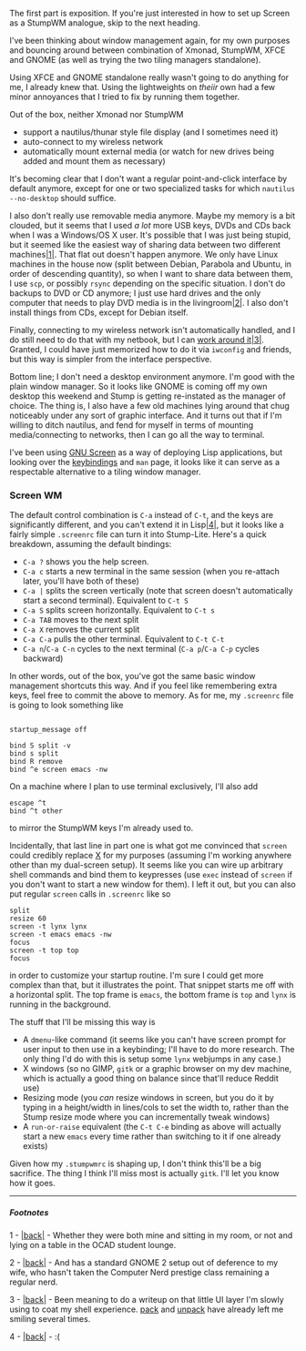 The first part is exposition. If you're just interested in how to set up Screen as a StumpWM analogue, skip to the next heading.

I've been thinking about window management again, for my own purposes and bouncing around between combination of Xmonad, StumpWM, XFCE and GNOME (as well as trying the two tiling managers standalone). 

Using XFCE and GNOME standalone really wasn't going to do anything for me, I already knew that. Using the lightweights on *theiir* own had a few minor annoyances that I tried to fix by running them together.

Out of the box, neither Xmonad nor StumpWM


-   support a nautilus/thunar style file display (and I sometimes need it)
-   auto-connect to my wireless network
-   automatically mount external media (or watch for new drives being added and mount them as necessary)


It's becoming clear that I don't want a regular point-and-click interface by default anymore, except for one or two specialized tasks for which `nautilus --no-desktop` should suffice.

I also don't really use removable media anymore. Maybe my memory is a bit clouded, but it seems that I used *a lot* more USB keys, DVDs and CDs back when I was a Windows/OS X user. It's possible that I was just being stupid, but it seemed like the easiest way of sharing data between two different machines<a name="note-Thu-Oct-06-092559EDT-2011"></a>[|1|](#foot-Thu-Oct-06-092559EDT-2011). That flat out doesn't happen anymore. We only have Linux machines in the house now (split between Debian, Parabola and Ubuntu, in order of descending quantity), so when I want to share data between them, I use `scp`, or possibly `rsync` depending on the specific situation. I don't do backups to DVD or CD anymore; I just use hard drives and the only computer that needs to play DVD media is in the livingroom<a name="note-Thu-Oct-06-092727EDT-2011"></a>[|2|](#foot-Thu-Oct-06-092727EDT-2011). I also don't install things from CDs, except for Debian itself.

Finally, connecting to my wireless network isn't automatically handled, and I do still need to do that with my netbook, but I can [work around it](https://github.com/Inaimathi/shell-ui/blob/master/ruby/wlan)<a name="note-Thu-Oct-06-112837EDT-2011"></a>[|3|](#foot-Thu-Oct-06-112837EDT-2011). Granted, I could have just memorized how to do it via `iwconfig` and friends, but this way is simpler from the interface perspective.

Bottom line; I don't need a desktop environment anymore. I'm good with the plain window manager. So it looks like GNOME is coming off my own desktop this weekend and Stump is getting re-instated as the manager of choice. The thing is, I also have a few old machines lying around that chug noticeably under any sort of graphic interface. And it turns out that if I'm willing to ditch nautilus, and fend for myself in terms of mounting media/connecting to networks, then I can go all the way to terminal.

I've been using [GNU Screen](http://www.gnu.org/s/screen/) as a way of deploying Lisp applications, but looking over the [keybindings](http://www.gnu.org/software/screen/manual/html_node/Default-Key-Bindings.html) and `man` page, it looks like it can serve as a respectable alternative to a tiling window manager.

### Screen WM

The default control combination is `C-a` instead of `C-t`, and the keys are significantly different, and you can't extend it in Lisp<a name="note-Thu-Oct-06-114732EDT-2011"></a>[|4|](#foot-Thu-Oct-06-114732EDT-2011), but it looks like a fairly simple `.screenrc` file can turn it into Stump-Lite. Here's a quick breakdown, assuming the default bindings:


-   `C-a ?` shows you the help screen. 
-   `C-a c` starts a new terminal in the same session (when you re-attach later, you'll have both of these)
-   `C-a |` splits the screen vertically (note that screen doesn't automatically start a second terminal). Equivalent to `C-t S`
-   `C-a S` splits screen horizontally. Equivalent to `C-t s`
-   `C-a TAB` moves to the next split
-   `C-a X` removes the current split
-   `C-a C-a` pulls the other terminal. Equivalent to `C-t C-t`
-   `C-a n`/`C-a C-n` cycles to the next terminal (`C-a p`/`C-a C-p` cycles backward)


In other words, out of the box, you've got the same basic window management shortcuts this way. And if you feel like remembering extra keys, feel free to commit the above to memory. As for me, my `.screenrc` file is going to look something like

```

startup_message off

bind S split -v
bind s split
bind R remove
bind ^e screen emacs -nw
```

On a machine where I plan to use terminal exclusively, I'll also add

```
escape ^t
bind ^t other
```

to mirror the StumpWM keys I'm already used to.

Incidentally, that last line in part one is what got me convinced that `screen` could credibly replace [X](http://en.wikipedia.org/wiki/X_Window_System) for my purposes (assuming I'm working anywhere other than my dual-screen setup). It seems like you can wire up arbitrary shell commands and bind them to keypresses (use `exec` instead of `screen` if you don't want to start a new window for them). I left it out, but you can also put regular `screen` calls in `.screenrc` like so

```
split
resize 60
screen -t lynx lynx
screen -t emacs emacs -nw
focus
screen -t top top
focus
```

in order to customize your startup routine. I'm sure I could get more complex than that, but it illustrates the point. That snippet starts me off with a horizontal split. The top frame is `emacs`, the bottom frame is `top` and `lynx` is running in the background.

The stuff that I'll be missing this way is


-   A `dmenu`-like command (it seems like you can't have screen prompt for user input to then use in a keybinding; I'll have to do more research. The only thing I'd do with this is setup some `lynx` webjumps in any case.)
-   X windows (so no GIMP, `gitk` or a graphic browser on my dev machine, which is actually a good thing on balance since that'll reduce Reddit use)
-   Resizing mode (you *can* resize windows in screen, but you do it by typing in a height/width in lines/cols to set the width to, rather than the Stump resize mode where you can incrementally tweak windows)
-   A `run-or-raise` equivalent (the `C-t C-e` binding as above will actually start a new `emacs` every time rather than switching to it if one already exists)


Given how my `.stumpwmrc` is shaping up, I don't think this'll be a big sacrifice. The thing I think I'll miss most is actually `gitk`. I'll let you know how it goes.

* * *
##### Footnotes

1 - <a name="foot-Thu-Oct-06-092559EDT-2011"></a>[|back|](#note-Thu-Oct-06-092559EDT-2011) - Whether they were both mine and sitting in my room, or not and lying on a table in the OCAD student lounge.

2 - <a name="foot-Thu-Oct-06-092727EDT-2011"></a>[|back|](#note-Thu-Oct-06-092727EDT-2011) - And has a standard GNOME 2 setup out of deference to my wife, who hasn't taken the Computer Nerd prestige class remaining a regular nerd.

3 - <a name="foot-Thu-Oct-06-112837EDT-2011"></a>[|back|](#note-Thu-Oct-06-112837EDT-2011) -  Been meaning to do a writeup on that little UI layer I'm slowly using to coat my shell experience. [pack](https://github.com/Inaimathi/shell-ui/blob/master/ruby/pack) and [unpack](https://github.com/Inaimathi/shell-ui/blob/master/ruby/unpack) have already left me smiling several times.

4 - <a name="foot-Thu-Oct-06-114732EDT-2011"></a>[|back|](#note-Thu-Oct-06-114732EDT-2011) - :(
